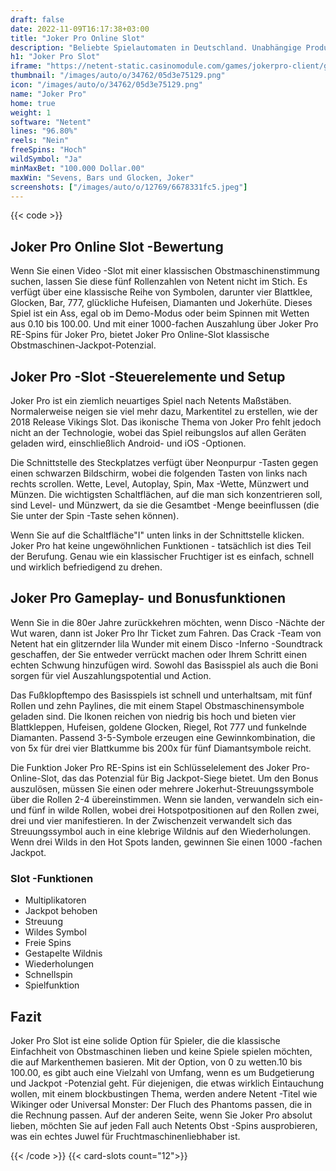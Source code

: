 ```yaml
---
draft: false
date: 2022-11-09T16:17:38+03:00
title: "Joker Pro Online Slot"
description: "Beliebte Spielautomaten in Deutschland. Unabhängige Produktbewertungen und exklusive Anmeldeangebote. Jetzt spielen!"
h1: "Joker Pro Slot"
iframe: "https://netent-static.casinomodule.com/games/jokerpro-client/game/jokerpro-client.xhtml?lobbyURL=https%3A%2F%2Fwww.netent.com%2Fen%2Fsection%2Fentertain%2F&server=https%3A%2F%2Fnetent-game.casinomodule.com%2F&sessId=DEMO1530091610125-8236-EUR&operatorId=default&gameId=jokerpro_mobile_html&lang=en&integration=standard&keepAliveURL=&gameName=joker-pro.mobile&flashParams.bgcolor=000000&targetElement=game&staticServer=https%3A%2F%2Fnetent-static.casinomodule.com%2F"
thumbnail: "/images/auto/o/34762/05d3e75129.png"
icon: "/images/auto/o/34762/05d3e75129.png"
name: "Joker Pro"
home: true
weight: 1
software: "Netent"
lines: "96.80%"
reels: "Nein"
freeSpins: "Hoch"
wildSymbol: "Ja"
minMaxBet: "100.000 Dollar.00"
maxWin: "Sevens, Bars und Glocken, Joker"
screenshots: ["/images/auto/o/12769/6678331fc5.jpeg"]
---
```


{{< code >}}<h2>Joker Pro Online Slot -Bewertung</h2><p>Wenn Sie einen Video -Slot mit einer klassischen Obstmaschinenstimmung suchen, lassen Sie diese fünf Rollenzahlen von Netent nicht im Stich. Es verfügt über eine klassische Reihe von Symbolen, darunter vier Blattklee, Glocken, Bar, 777, glückliche Hufeisen, Diamanten und Jokerhüte. Dieses Spiel ist ein Ass, egal ob im Demo-Modus oder beim Spinnen mit Wetten aus 0.10 bis 100.00. Und mit einer 1000-fachen Auszahlung über Joker Pro RE-Spins für Joker Pro, bietet Joker Pro Online-Slot klassische Obstmaschinen-Jackpot-Potenzial.</p><h2>Joker Pro -Slot -Steuerelemente und Setup</h2><p>Joker Pro ist ein ziemlich neuartiges Spiel nach Netents Maßstäben. Normalerweise neigen sie viel mehr dazu, Markentitel zu erstellen, wie der 2018 Release Vikings Slot. Das ikonische Thema von Joker Pro fehlt jedoch nicht an der Technologie, wobei das Spiel reibungslos auf allen Geräten geladen wird, einschließlich Android- und iOS -Optionen.</p><p>Die Schnittstelle des Steckplatzes verfügt über Neonpurpur -Tasten gegen einen schwarzen Bildschirm, wobei die folgenden Tasten von links nach rechts scrollen. Wette, Level, Autoplay, Spin, Max -Wette, Münzwert und Münzen. Die wichtigsten Schaltflächen, auf die man sich konzentrieren soll, sind Level- und Münzwert, da sie die Gesamtbet -Menge beeinflussen (die Sie unter der Spin -Taste sehen können).</p><p>Wenn Sie auf die Schaltfläche"I" unten links in der Schnittstelle klicken. Joker Pro hat keine ungewöhnlichen Funktionen - tatsächlich ist dies Teil der Berufung. Genau wie ein klassischer Fruchtiger ist es einfach, schnell und wirklich befriedigend zu drehen.</p><h2>Joker Pro Gameplay- und Bonusfunktionen</h2><p>Wenn Sie in die 80er Jahre zurückkehren möchten, wenn Disco -Nächte der Wut waren, dann ist Joker Pro Ihr Ticket zum Fahren. Das Crack -Team von Netent hat ein glitzernder lila Wunder mit einem Disco -Inferno -Soundtrack geschaffen, der Sie entweder verrückt machen oder Ihrem Schritt einen echten Schwung hinzufügen wird. Sowohl das Basisspiel als auch die Boni sorgen für viel Auszahlungspotential und Action.</p><p>Das Fußklopftempo des Basisspiels ist schnell und unterhaltsam, mit fünf Rollen und zehn Paylines, die mit einem Stapel Obstmaschinensymbole geladen sind. Die Ikonen reichen von niedrig bis hoch und bieten vier Blattkleppen, Hufeisen, goldene Glocken, Riegel, Rot 777 und funkelnde Diamanten. Passend 3-5-Symbole erzeugen eine Gewinnkombination, die von 5x für drei vier Blattkumme bis 200x für fünf Diamantsymbole reicht.</p><p>Die Funktion Joker Pro RE-Spins ist ein Schlüsselelement des Joker Pro-Online-Slot, das das Potenzial für Big Jackpot-Siege bietet. Um den Bonus auszulösen, müssen Sie einen oder mehrere Jokerhut-Streuungssymbole über die Rollen 2-4 übereinstimmen. Wenn sie landen, verwandeln sich ein- und fünf in wilde Rollen, wobei drei Hotspotpositionen auf den Rollen zwei, drei und vier manifestieren. In der Zwischenzeit verwandelt sich das Streuungssymbol auch in eine klebrige Wildnis auf den Wiederholungen. Wenn drei Wilds in den Hot Spots landen, gewinnen Sie einen 1000 -fachen Jackpot.</p><h3>
Slot -Funktionen</h3><ul>
<li></span>
Multiplikatoren</li>
<li></span>
Jackpot behoben</li>
<li></span>
Streuung</li>
<li></span>
Wildes Symbol</li>
<li></span>
Freie Spins</li>
<li></span>
Gestapelte Wildnis</li>
<li></span>
Wiederholungen</li>
<li></span>
Schnellspin</li>
<li></span>
Spielfunktion</li></ul><h2>Fazit</h2><p>Joker Pro Slot ist eine solide Option für Spieler, die die klassische Einfachheit von Obstmaschinen lieben und keine Spiele spielen möchten, die auf Markenthemen basieren. Mit der Option, von 0 zu wetten.10 bis 100.00, es gibt auch eine Vielzahl von Umfang, wenn es um Budgetierung und Jackpot -Potenzial geht. Für diejenigen, die etwas wirklich Eintauchung wollen, mit einem blockbustingen Thema, werden andere Netent -Titel wie Wikinger oder Universal Monster: Der Fluch des Phantoms passen, die in die Rechnung passen. Auf der anderen Seite, wenn Sie Joker Pro absolut lieben, möchten Sie auf jeden Fall auch Netents Obst -Spins ausprobieren, was ein echtes Juwel für Fruchtmaschinenliebhaber ist.</p>{{< /code >}}
{{< card-slots count="12">}}